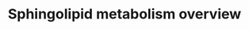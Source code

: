 ---
annotations:
- type: Pathway Ontology
  value: sphingomyelin metabolic pathway
- type: Pathway Ontology
  value: sphingolipid metabolic pathway
- type: Pathway Ontology
  value: sphingolipid biosynthetic pathway
authors:
- DeSl
- Egonw
- MaintBot
- Eweitz
communities:
- Lipids
description: This pathway is inspired by the Lipidmaps>Sphingolipids pathway [https://lipidmaps.org/resources/pathways/vanted.php].
  Sphingolipids are a class of lipids, which act as signal transduction and cell recognition
  molecules. This pathway provides an overview of the different tail lengths (on the
  right), which are used to convert sphinganine to DH-ceramide. All products are annotated
  with a lipid-class identifier. The integrated pathway can be found [https://www.wikipathways.org/index.php/Pathway:WP4690
  here].
last-edited: 2021-05-14
organisms:
- Mus musculus
redirect_from:
- /index.php/Pathway:WP4344
- /instance/WP4344
schema-jsonld:
- '@context': https://schema.org/
  '@id': https://wikipathways.github.io/pathways/WP4344.html
  '@type': Dataset
  creator:
    '@type': Organization
    name: WikiPathways
  description: This pathway is inspired by the Lipidmaps>Sphingolipids pathway [https://lipidmaps.org/resources/pathways/vanted.php].
    Sphingolipids are a class of lipids, which act as signal transduction and cell
    recognition molecules. This pathway provides an overview of the different tail
    lengths (on the right), which are used to convert sphinganine to DH-ceramide.
    All products are annotated with a lipid-class identifier. The integrated pathway
    can be found [https://www.wikipathways.org/index.php/Pathway:WP4690 here].
  keywords:
  - CoA(26:1)
  - Asah1
  - CoA(22:0)
  - Sgpp1
  - Ceramide
  - DH-Ceramide
  - Hexadecanal
  - Sphingosine-1-phosphate
  - 3-keto-sphinganine
  - Degs1
  - CoA(20:0)
  - Cerk
  - Ugcg
  - CerS1
  - Cers3
  - Sphk1
  - CerS5
  - Sgms2
  - CoA(16:0)
  - Sphinganine-1-phosphate
  - DH-Cer-1-P
  - DH-Glc-Cer
  - Cer-1-P
  - Degs2
  - Sphingosine
  - Ppap2b
  - Ugt8a
  - CoA(18:0)
  - Sgpp2
  - Ethanolamine-phosphate
  - Kdsr
  - ATP
  - Smpd1
  - Cers2
  - Sgms1
  - DH-Gal-Cer
  - CoA(26:0)
  - CoA(24:0)
  - CerS4
  - Sgpl1
  - ADP
  - CoA(24:1)
  - Serine
  - DH-SM
  - H2O
  - CerS6
  - Glc-Cer
  - Ppap2c
  - Sptlc2
  - Palmitoyl-CoA
  - Sphinganine
  - Sptlc1
  - Ppap2a
  - Sphk2
  - Gal-Cer
  - SM
  - 1-Hexadecenal
  license: CC0
  name: Sphingolipid metabolism overview
seo: CreativeWork
title: Sphingolipid metabolism overview
wpid: WP4344
---